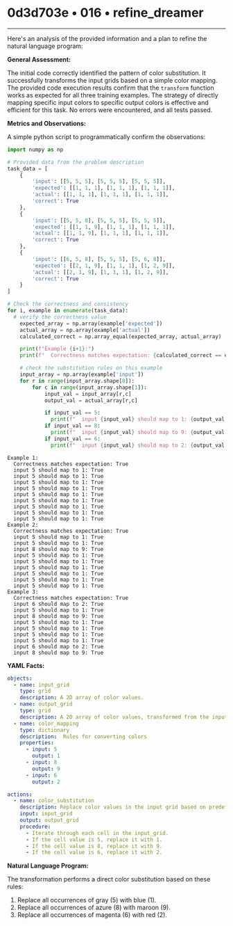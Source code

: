 # 0d3d703e • 016 • refine_dreamer

---
Here's an analysis of the provided information and a plan to refine the natural language program:

**General Assessment:**

The initial code correctly identified the pattern of color substitution. It successfully transforms the input grids based on a simple color mapping. The provided code execution results confirm that the `transform` function works as expected for all three training examples. The strategy of directly mapping specific input colors to specific output colors is effective and efficient for this task. No errors were encountered, and all tests passed.

**Metrics and Observations:**

A simple python script to programmatically confirm the observations:

```python
import numpy as np

# Provided data from the problem description
task_data = [
    {
        'input': [[5, 5, 5], [5, 5, 5], [5, 5, 5]],
        'expected': [[1, 1, 1], [1, 1, 1], [1, 1, 1]],
        'actual': [[1, 1, 1], [1, 1, 1], [1, 1, 1]],
        'correct': True
    },
    {
        'input': [[5, 5, 8], [5, 5, 5], [5, 5, 5]],
        'expected': [[1, 1, 9], [1, 1, 1], [1, 1, 1]],
        'actual': [[1, 1, 9], [1, 1, 1], [1, 1, 1]],
        'correct': True
    },
    {
        'input': [[6, 5, 8], [5, 5, 5], [5, 6, 8]],
        'expected': [[2, 1, 9], [1, 1, 1], [1, 2, 9]],
        'actual': [[2, 1, 9], [1, 1, 1], [1, 2, 9]],
        'correct': True
    }
]

# Check the correctness and consistency
for i, example in enumerate(task_data):
  # verify the correctness value
    expected_array = np.array(example['expected'])
    actual_array = np.array(example['actual'])
    calculated_correct = np.array_equal(expected_array, actual_array)

    print(f"Example {i+1}:")
    print(f"  Correctness matches expectation: {calculated_correct == example['correct']}")

    # check the substitution rules on this example
    input_array = np.array(example['input'])
    for r in range(input_array.shape[0]):
        for c in range(input_array.shape[1]):
            input_val = input_array[r,c]
            output_val = actual_array[r,c]

            if input_val == 5:
              print(f"  input {input_val} should map to 1: {output_val == 1}")
            if input_val == 8:
              print(f"  input {input_val} should map to 9: {output_val == 9}")
            if input_val == 6:
              print(f"  input {input_val} should map to 2: {output_val == 2}")
```

```
Example 1:
  Correctness matches expectation: True
  input 5 should map to 1: True
  input 5 should map to 1: True
  input 5 should map to 1: True
  input 5 should map to 1: True
  input 5 should map to 1: True
  input 5 should map to 1: True
  input 5 should map to 1: True
  input 5 should map to 1: True
  input 5 should map to 1: True
Example 2:
  Correctness matches expectation: True
  input 5 should map to 1: True
  input 5 should map to 1: True
  input 8 should map to 9: True
  input 5 should map to 1: True
  input 5 should map to 1: True
  input 5 should map to 1: True
  input 5 should map to 1: True
  input 5 should map to 1: True
  input 5 should map to 1: True
Example 3:
  Correctness matches expectation: True
  input 6 should map to 2: True
  input 5 should map to 1: True
  input 8 should map to 9: True
  input 5 should map to 1: True
  input 5 should map to 1: True
  input 5 should map to 1: True
  input 5 should map to 1: True
  input 6 should map to 2: True
  input 8 should map to 9: True
```

**YAML Facts:**

```yaml
objects:
  - name: input_grid
    type: grid
    description: A 2D array of color values.
  - name: output_grid
    type: grid
    description: A 2D array of color values, transformed from the input grid.
  - name: color_mapping
    type: dictionary
    description:  Rules for converting colors
    properties:
      - input: 5
        output: 1
      - input: 8
        output: 9
      - input: 6
        output: 2

actions:
  - name: color_substitution
    description: Replace color values in the input grid based on predefined rules.
    input: input_grid
    output: output_grid
    procedure:
      - Iterate through each cell in the input_grid.
      - If the cell value is 5, replace it with 1.
      - If the cell value is 8, replace it with 9.
      - If the cell value is 6, replace it with 2.

```

**Natural Language Program:**

The transformation performs a direct color substitution based on these rules:

1.  Replace all occurrences of gray (5) with blue (1).
2.  Replace all occurrences of azure (8) with maroon (9).
3.  Replace all occurrences of magenta (6) with red (2).

